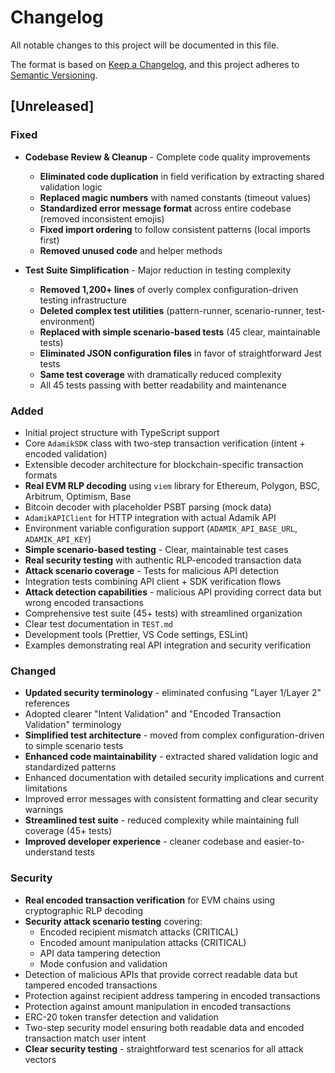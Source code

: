 # Changelog

All notable changes to this project will be documented in this file.

The format is based on [Keep a Changelog](https://keepachangelog.com/en/1.0.0/),
and this project adheres to [Semantic Versioning](https://semver.org/spec/v2.0.0.html).

## [Unreleased]

### Fixed

- **Codebase Review & Cleanup** - Complete code quality improvements
  - **Eliminated code duplication** in field verification by extracting shared validation logic
  - **Replaced magic numbers** with named constants (timeout values)
  - **Standardized error message format** across entire codebase (removed inconsistent emojis)
  - **Fixed import ordering** to follow consistent patterns (local imports first)
  - **Removed unused code** and helper methods

- **Test Suite Simplification** - Major reduction in testing complexity
  - **Removed 1,200+ lines** of overly complex configuration-driven testing infrastructure
  - **Deleted complex test utilities** (pattern-runner, scenario-runner, test-environment)
  - **Replaced with simple scenario-based tests** (45 clear, maintainable tests)
  - **Eliminated JSON configuration files** in favor of straightforward Jest tests
  - **Same test coverage** with dramatically reduced complexity
  - All 45 tests passing with better readability and maintenance

### Added

- Initial project structure with TypeScript support
- Core `AdamikSDK` class with two-step transaction verification (intent + encoded validation)
- Extensible decoder architecture for blockchain-specific transaction formats
- **Real EVM RLP decoding** using `viem` library for Ethereum, Polygon, BSC, Arbitrum, Optimism, Base
- Bitcoin decoder with placeholder PSBT parsing (mock data)
- `AdamikAPIClient` for HTTP integration with actual Adamik API
- Environment variable configuration support (`ADAMIK_API_BASE_URL`, `ADAMIK_API_KEY`)
- **Simple scenario-based testing** - Clear, maintainable test cases
- **Real security testing** with authentic RLP-encoded transaction data
- **Attack scenario coverage** - Tests for malicious API detection
- Integration tests combining API client + SDK verification flows
- **Attack detection capabilities** - malicious API providing correct data but wrong encoded transactions
- Comprehensive test suite (45+ tests) with streamlined organization
- Clear test documentation in `TEST.md`
- Development tools (Prettier, VS Code settings, ESLint)
- Examples demonstrating real API integration and security verification

### Changed

- **Updated security terminology** - eliminated confusing "Layer 1/Layer 2" references
- Adopted clearer "Intent Validation" and "Encoded Transaction Validation" terminology
- **Simplified test architecture** - moved from complex configuration-driven to simple scenario tests
- **Enhanced code maintainability** - extracted shared validation logic and standardized patterns
- Enhanced documentation with detailed security implications and current limitations
- Improved error messages with consistent formatting and clear security warnings
- **Streamlined test suite** - reduced complexity while maintaining full coverage (45+ tests)
- **Improved developer experience** - cleaner codebase and easier-to-understand tests

### Security

- **Real encoded transaction verification** for EVM chains using cryptographic RLP decoding
- **Security attack scenario testing** covering:
  - Encoded recipient mismatch attacks (CRITICAL)
  - Encoded amount manipulation attacks (CRITICAL)  
  - API data tampering detection
  - Mode confusion and validation
- Detection of malicious APIs that provide correct readable data but tampered encoded transactions
- Protection against recipient address tampering in encoded transactions
- Protection against amount manipulation in encoded transactions
- ERC-20 token transfer detection and validation
- Two-step security model ensuring both readable data and encoded transaction match user intent
- **Clear security testing** - straightforward test scenarios for all attack vectors
